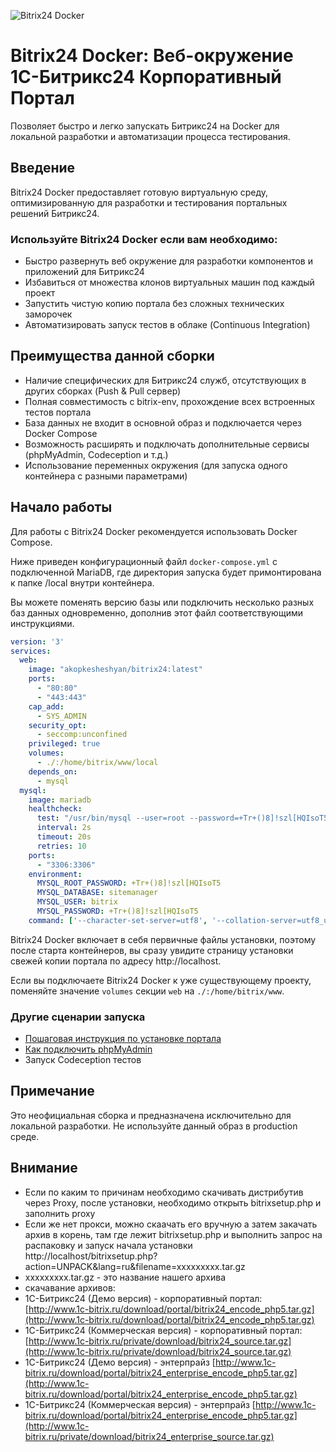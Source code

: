 ![Bitrix24 Docker](/docs/assets/bitrix24-docker-logo.png)

# Bitrix24 Docker: Веб-окружение 1С-Битрикс24 Корпоративный Портал

Позволяет быстро и легко запускать Битрикс24 на Docker для локальной разработки и автоматизации процесса тестирования.

## Введение

Bitrix24 Docker предоставляет готовую виртуальную среду, оптимизированную для разработки и тестирования портальных решений Битрикс24. 

### Используйте Bitrix24 Docker если вам необходимо:

- Быстро развернуть веб окружение для разработки компонентов и приложений для Битрикс24
- Избавиться от множества клонов виртуальных машин под каждый проект
- Запустить чистую копию портала без сложных технических заморочек
- Автоматизировать запуск тестов в облаке (Continuous Integration)


## Преимущества данной сборки

- Наличие специфических для Битрикс24 служб, отсутствующих в других сборках (Push & Pull сервер)
- Полная совместимость с bitrix-env, прохождение всех встроенных тестов портала
- База данных не входит в основной образ и подключается через Docker Compose
- Возможность расширять и подключать дополнительные сервисы (phpMyAdmin, Codeception и т.д.)
- Использование переменных окружения (для запуска одного контейнера с разными параметрами)

## Начало работы

Для работы с Bitrix24 Docker рекомендуется использовать Docker Compose. 

Ниже приведен конфигурационный файл `docker-compose.yml` с подключенной MariaDB, где директория запуска будет примонтирована к папке /local внутри контейнера. 

Вы можете поменять версию базы или подключить несколько разных баз данных одновременно, дополнив этот файл соответствующими инструкциями.

```yml
version: '3'
services:
  web:
    image: "akopkesheshyan/bitrix24:latest"
    ports:
      - "80:80"
      - "443:443"
    cap_add:
      - SYS_ADMIN 
    security_opt:
      - seccomp:unconfined
    privileged: true
    volumes:
      - ./:/home/bitrix/www/local
    depends_on:
      - mysql
  mysql:
    image: mariadb
    healthcheck:
      test: "/usr/bin/mysql --user=root --password=+Tr+()8]!szl[HQIsoT5 --execute \"SHOW DATABASES;\""
      interval: 2s
      timeout: 20s
      retries: 10
    ports:
      - "3306:3306"
    environment:
      MYSQL_ROOT_PASSWORD: +Tr+()8]!szl[HQIsoT5
      MYSQL_DATABASE: sitemanager
      MYSQL_USER: bitrix
      MYSQL_PASSWORD: +Tr+()8]!szl[HQIsoT5
    command: ['--character-set-server=utf8', '--collation-server=utf8_unicode_ci', '--skip-character-set-client-handshake', '--sql-mode=']   
```

Bitrix24 Docker включает в себя первичные файлы установки, поэтому после старта контейнеров, вы сразу увидите страницу установки свежей копии портала по адресу http://localhost. 

Если вы подключаете Bitrix24 Docker к уже существующему проекту, поменяйте значение `volumes` секции `web` на `./:/home/bitrix/www`. 

### Другие сценарии запуска

- [Пошаговая инструкция по установке портала](/docs/01-install-step-by-step.md)
- [Как подключить phpMyAdmin](/docs/02-phpmyadmin-setup.md)
- Запуск Codeception тестов

## Примечание

Это неофициальная сборка и предназначена исключительно для локальной разработки. Не используйте данный образ в production среде.

## Внимание

- Если по каким то причинам необходимо скачивать дистрибутив через Proxy, после установки, необходимо открыть bitrixsetup.php  и заполнить proxy 
- Если же нет прокси, можно скаачать его вручную а затем закачать архив в корень, там где лежит bitrixsetup.php и выполнить  запрос на распаковку и запуск начала установки
http://localhost/bitrixsetup.php?action=UNPACK&lang=ru&filename=xxxxxxxxx.tar.gz
- xxxxxxxxx.tar.gz  - это название нашего архива
- скачавание архивов: 
- 1С-Битрикс24 (Демо версия)         - корпоративный портал:  [http://www.1c-bitrix.ru/download/portal/bitrix24_encode_php5.tar.gz](http://www.1c-bitrix.ru/download/portal/bitrix24_encode_php5.tar.gz)
- 1С-Битрикс24 (Коммерческая версия) - корпоративный портал: [http://www.1c-bitrix.ru/private/download/bitrix24_source.tar.gz](http://www.1c-bitrix.ru/private/download/bitrix24_source.tar.gz)
- 1С-Битрикс24 (Демо версия)         - энтерпрайз [http://www.1c-bitrix.ru/download/portal/bitrix24_enterprise_encode_php5.tar.gz](http://www.1c-bitrix.ru/download/portal/bitrix24_enterprise_encode_php5.tar.gz)
- 1С-Битрикс24 (Коммерческая версия) - энтерпрайз [http://www.1c-bitrix.ru/download/portal/bitrix24_enterprise_encode_php5.tar.gz](http://www.1c-bitrix.ru/private/download/bitrix24_enterprise_source.tar.gz)

